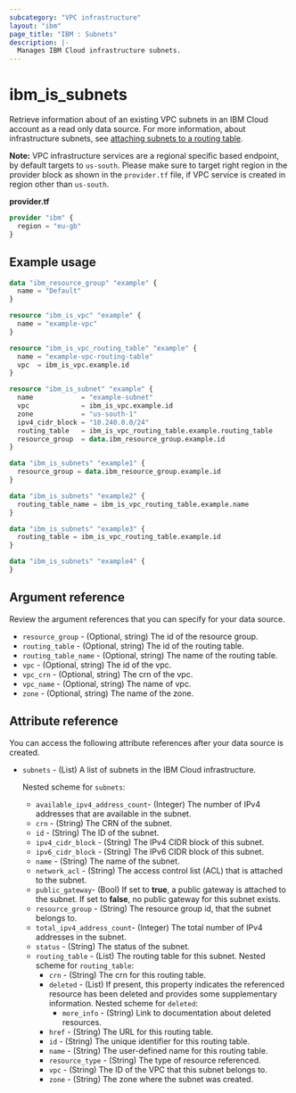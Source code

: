 ```yaml
---
subcategory: "VPC infrastructure"
layout: "ibm"
page_title: "IBM : Subnets"
description: |-
  Manages IBM Cloud infrastructure subnets.
---
```


# ibm_is_subnets
Retrieve information about of an existing VPC subnets in an IBM Cloud account as a read only data source. For more information, about infrastructure subnets, see [attaching subnets to a routing table](https://cloud.ibm.com/docs/vpc?topic=vpc-attach-subnets-routing-table).

**Note:** 
VPC infrastructure services are a regional specific based endpoint, by default targets to `us-south`. Please make sure to target right region in the provider block as shown in the `provider.tf` file, if VPC service is created in region other than `us-south`.

**provider.tf**

```terraform
provider "ibm" {
  region = "eu-gb"
}
```

## Example usage

```terraform
data "ibm_resource_group" "example" {
  name = "Default"
}

resource "ibm_is_vpc" "example" {
  name = "example-vpc"
}

resource "ibm_is_vpc_routing_table" "example" {
  name = "example-vpc-routing-table"
  vpc  = ibm_is_vpc.example.id
}

resource "ibm_is_subnet" "example" {
  name            = "example-subnet"
  vpc             = ibm_is_vpc.example.id
  zone            = "us-south-1"
  ipv4_cidr_block = "10.240.0.0/24"
  routing_table   = ibm_is_vpc_routing_table.example.routing_table
  resource_group  = data.ibm_resource_group.example.id
}

data "ibm_is_subnets" "example1" {
  resource_group = data.ibm_resource_group.example.id
}

data "ibm_is_subnets" "example2" {
  routing_table_name = ibm_is_vpc_routing_table.example.name
}

data "ibm_is_subnets" "example3" {
  routing_table = ibm_is_vpc_routing_table.example.id
}

data "ibm_is_subnets" "example4" {
}
```

## Argument reference

Review the argument references that you can specify for your data source. 

- `resource_group` - (Optional, string) The id of the resource group.
- `routing_table` - (Optional, string) The id of the routing table.
- `routing_table_name` - (Optional, string) The name of the routing table.
- `vpc` - (Optional, string) The id of the vpc.
- `vpc_crn` - (Optional, string) The crn of the vpc.
- `vpc_name` - (Optional, string) The name of vpc.
- `zone` - (Optional, string) The name of the zone.

## Attribute reference
You can access the following attribute references after your data source is created. 

- `subnets` - (List) A list of subnets in the IBM Cloud infrastructure.

  Nested scheme for `subnets`:
    - `available_ipv4_address_count`- (Integer) The number of IPv4 addresses that are available in the subnet.
	- `crn` - (String) The CRN of the subnet.
	- `id` - (String) The ID of the subnet.
	- `ipv4_cidr_block` - (String) The IPv4 CIDR block of this subnet.
	- `ipv6_cidr_block` - (String) The IPv6 CIDR block of this subnet.
	- `name` - (String) The name of the subnet.
	- `network_acl` - (String) The access control list (ACL) that is attached to the subnet.
    - `public_gateway`- (Bool) If set to **true**, a public gateway is attached to the subnet. If set to **false**, no public gateway for this subnet exists.
	- `resource_group` - (String) The resource group id, that the subnet belongs to.
    - `total_ipv4_address_count`- (Integer) The total number of IPv4 addresses in the subnet.
    - `status` - (String) The status of the subnet.
  - `routing_table` -  (List) The routing table for this subnet. 
    Nested scheme for `routing_table`:
      - `crn` -  (String) The crn for this routing table.
      - `deleted` -  (List) If present, this property indicates the referenced resource has been deleted and provides some supplementary information.
      Nested scheme for `deleted`:
        - `more_info` -  (String) Link to documentation about deleted resources.
      - `href` -  (String) The URL for this routing table.
      - `id` -  (String) The unique identifier for this routing table.
      - `name` -  (String) The user-defined name for this routing table.
      - `resource_type` -  (String) The type of resource referenced.
	- `vpc` - (String) The ID of the VPC that this subnet belongs to.
	- `zone` - (String) The zone where the subnet was created.
